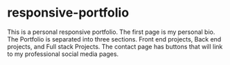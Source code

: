 # responsive-portfolio

This is a personal responsive portfolio. 
The first page is my personal bio. 
The Portfolio is separated into three sections. Front end projects, Back end projects, and Full stack Projects. 
The contact page has buttons that will link to my professional social media pages. 
